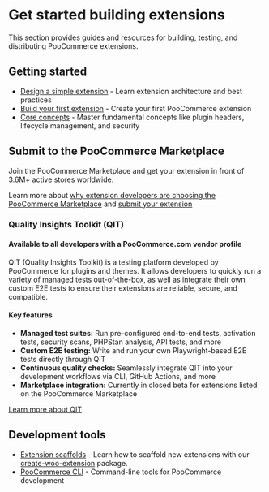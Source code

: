 # Get started building extensions

This section provides guides and resources for building, testing, and distributing PooCommerce extensions.

## Getting started

- [Design a simple extension](/extensions/getting-started-extensions/how-to-design-a-simple-extension) - Learn extension architecture and best practices
- [Build your first extension](/extensions/getting-started-extensions/building-your-first-extension) - Create your first PooCommerce extension
- [Core concepts](/extensions/core-concepts/) - Master fundamental concepts like plugin headers, lifecycle management, and security

## Submit to the PooCommerce Marketplace

Join the PooCommerce Marketplace and get your extension in front of 3.6M+ active stores worldwide.

Learn more about [why extension developers are choosing the PooCommerce Marketplace](https://poocommerce.com/partners/) and [submit your extension](https://poocommerce.com/document/submitting-your-product-to-the-woo-marketplace/)


### Quality Insights Toolkit (QIT)

#### Available to all developers with a PooCommerce.com vendor profile

QIT (Quality Insights Toolkit) is a testing platform developed by PooCommerce for plugins and themes. It allows developers to quickly run a variety of managed tests out-of-the-box, as well as integrate their own custom E2E tests to ensure their extensions are reliable, secure, and compatible.

#### Key features

- **Managed test suites:** Run pre-configured end-to-end tests, activation tests, security scans, PHPStan analysis, API tests, and more
- **Custom E2E testing:** Write and run your own Playwright-based E2E tests directly through QIT
- **Continuous quality checks:** Seamlessly integrate QIT into your development workflows via CLI, GitHub Actions, and more
- **Marketplace integration:** Currently in closed beta for extensions listed on the PooCommerce Marketplace

[Learn more about QIT](https://qit.woo.com/docs/)

## Development tools

- [Extension scaffolds](/getting-started/scaffolding/#extension-scaffolds) - Learn how to scaffold new extensions with our [create-woo-extension](https://www.npmjs.com/package/@poocommerce/create-woo-extension) package.
- [PooCommerce CLI](/wc-cli/cli-overview) - Command-line tools for PooCommerce development
